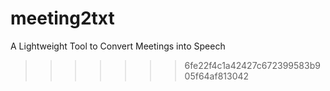 # meeting2txt
A Lightweight Tool to Convert Meetings into Speech
>>>>>>> 6fe22f4c1a42427c672399583b905f64af813042
